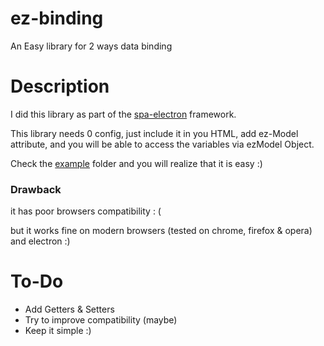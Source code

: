 # ez-binding
An Easy library for 2 ways data binding

# Description
I did this library as part of the [spa-electron](https://github.com/mehdi-coding/spa-electron) framework.

This library needs 0 config, just include it in you HTML, add ez-Model attribute, and you will be able to access the variables via ezModel Object.

Check the [example](https://github.com/mehdi-coding/ez-binding/tree/master/example) folder and you will realize that it is easy :)

### Drawback
it has poor browsers compatibility : (

but it works fine on modern browsers (tested on chrome, firefox & opera) and electron :)

# To-Do

- Add Getters & Setters
- Try to improve compatibility (maybe)
- Keep it simple :)